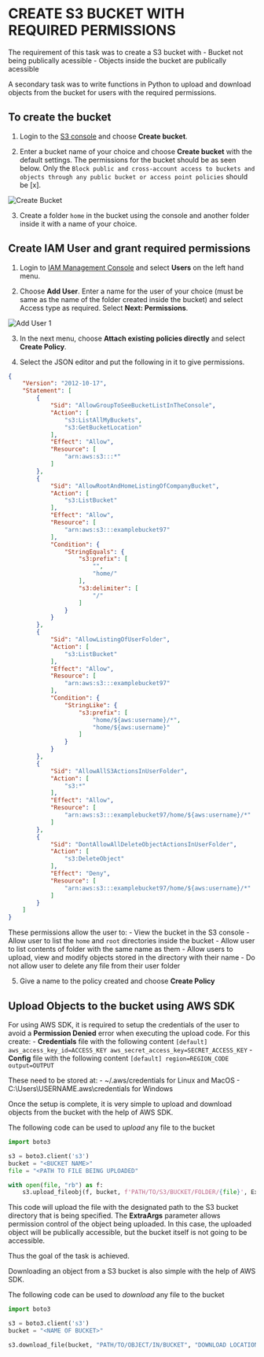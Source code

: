 # CREATE S3 BUCKET WITH REQUIRED PERMISSIONS

The requirement of this task was to create a S3 bucket with 
    - Bucket not being publically acessible
    - Objects inside the bucket are publically acessible

A secondary task was to write functions in Python to upload and download objects from the bucket for users with the required permissions.

## To create the bucket

1. Login to the [S3 console](https://s3.console.aws.amazon.com/s3/home) and choose **Create bucket**.

2. Enter a bucket name of your choice and choose **Create bucket** with the default settings. The permissions for the bucket should be as seen below. Only the `Block public and cross-account access to buckets and objects through any public bucket or access point policies` should be [x].

![Create Bucket](/screenshots/Amazon%20Web%20Services/Create%20Bucket.png)

3. Create a folder `home` in the bucket using the console and another folder inside it with a name of your choice.


## Create IAM User and grant required permissions

1. Login to [IAM Management Console](https://console.aws.amazon.com/iam/home) and select **Users** on the left hand menu.

2. Choose **Add User**. Enter a name for the user of your choice (must be same as the name of the folder created inside the bucket) and select Access type as required. Select **Next: Permissions**.

![Add User 1](/screenshots/Amazon%20Web%20Services/Add%20User%201.png)

3. In the next menu, choose **Attach existing policies directly** and select **Create Policy**.

4. Select the JSON editor and put the following in it to give permissions.
```json
{
    "Version": "2012-10-17",
    "Statement": [
        {
            "Sid": "AllowGroupToSeeBucketListInTheConsole",
            "Action": [
                "s3:ListAllMyBuckets",
                "s3:GetBucketLocation"
            ],
            "Effect": "Allow",
            "Resource": [
                "arn:aws:s3:::*"
            ]
        },
        {
            "Sid": "AllowRootAndHomeListingOfCompanyBucket",
            "Action": [
                "s3:ListBucket"
            ],
            "Effect": "Allow",
            "Resource": [
                "arn:aws:s3:::examplebucket97"
            ],
            "Condition": {
                "StringEquals": {
                    "s3:prefix": [
                        "",
                        "home/"
                    ],
                    "s3:delimiter": [
                        "/"
                    ]
                }
            }
        },
        {
            "Sid": "AllowListingOfUserFolder",
            "Action": [
                "s3:ListBucket"
            ],
            "Effect": "Allow",
            "Resource": [
                "arn:aws:s3:::examplebucket97"
            ],
            "Condition": {
                "StringLike": {
                    "s3:prefix": [
                        "home/${aws:username}/*",
                        "home/${aws:username}"
                    ]
                }
            }
        },
        {
            "Sid": "AllowAllS3ActionsInUserFolder",
            "Action": [
                "s3:*"
            ],
            "Effect": "Allow",
            "Resource": [
                "arn:aws:s3:::examplebucket97/home/${aws:username}/*"
            ]
        },
        {
            "Sid": "DontAllowAllDeleteObjectActionsInUserFolder",
            "Action": [
                "s3:DeleteObject"
            ],
            "Effect": "Deny",
            "Resource": [
                "arn:aws:s3:::examplebucket97/home/${aws:username}/*"
            ]
        }
    ]
}
```

These permissions allow the user to:
    - View the bucket in the S3 console
    - Allow user to list the `home` and `root` directories inside the bucket
    - Allow user to list contents of folder with the same name as them
    - Allow users to upload, view and modify objects stored in the directory with their name
    - Do not allow user to delete any file from their user folder

5. Give a name to the policy created and choose **Create Policy**

## Upload Objects to the bucket using AWS SDK

For using AWS SDK, it is required to setup the credentials of the user to avoid a **Permission Denied** error when executing the upload code. For this create:
    - **Credentials** file with the following content
    ```
    [default]
    aws_access_key_id=ACCESS_KEY
    aws_secret_access_key=SECRET_ACCESS_KEY
    ```
    - **Config** file with the following content
    ```
    [default]
    region=REGION_CODE
    output=OUTPUT
    ```

These need to be stored at:
    -  ~/.aws/credentials for Linux and MacOS
    - C:\Users\USERNAME\.aws\credentials for Windows

Once the setup is complete, it is very simple to upload and download objects from the bucket with the help of AWS SDK.

The following code can be used to *upload* any file to the bucket
```python
import boto3

s3 = boto3.client('s3')
bucket = "<BUCKET NAME>"
file = "<PATH TO FILE BEING UPLOADED"

with open(file, "rb") as f:
    s3.upload_fileobj(f, bucket, f'PATH/TO/S3/BUCKET/FOLDER/{file}', ExtraArgs={'ACL': 'public-read'})

```

This code will upload the file with the designated path to the S3 bucket directory that is being specified. The **ExtraArgs** parameter allows permission control of the object being uploaded. In this case, the uploaded object will be publically accessible, but the bucket itself is not going to be accessible.

Thus the goal of the task is achieved.

Downloading an object from a S3 bucket is also simple with the help of AWS SDK.

The following code can be used to *download* any file to the bucket
```python
import boto3

s3 = boto3.client('s3')
bucket = "<NAME OF BUCKET>"

s3.download_file(bucket, "PATH/TO/OBJECT/IN/BUCKET", "DOWNLOAD LOCATION FOR FILE")
``` 